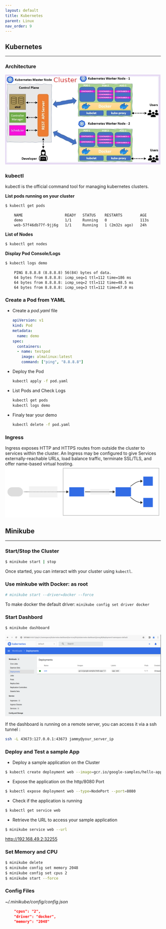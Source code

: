 ```yaml
---
layout: default
title: Kubernetes
parent: Linux
nav_order: 9
---
```

## Kubernetes
--------------------------------
### Architecture
![art](/docs/images/kubernetes-cluster-architecture.webp)

### kubectl
kubectl is the official command tool for managing kubernetes clusters.

**List pods running on your cluster**
~~~sh 
$ kubectl get pods 
~~~

~~~log
	NAME                   READY   STATUS    RESTARTS        AGE
	demo                   1/1     Running   0               113s
	web-57f46db77f-9jj6g   1/1     Running   1 (2m32s ago)   24h
~~~

**List of Nodes**
~~~sh
$ kubectl get nodes
~~~

**Display Pod Console/Logs**
~~~sh
$ kubectl logs demo
~~~

~~~log
	PING 8.8.8.8 (8.8.8.8) 56(84) bytes of data.
	64 bytes from 8.8.8.8: icmp_seq=1 ttl=112 time=186 ms
	64 bytes from 8.8.8.8: icmp_seq=2 ttl=112 time=48.5 ms
	64 bytes from 8.8.8.8: icmp_seq=3 ttl=112 time=67.0 ms
~~~


### Create a Pod from YAML
- Create a *pod.yaml* file  

  ~~~yaml
  apiVersion: v1
  kind: Pod
  metadata:
	name: demo
  spec:
	containers:
	- name: testpod
	  image: almalinux:latest
	  command: ["ping", "8.8.8.8"]
  ~~~

- Deploy the Pod
  ~~~sh
  kubectl apply -f pod.yaml
  ~~~
- List Pods and Check Logs
  ~~~bash
  kubectl get pods
  kubectl logs demo
  ~~~
- Finaly tear your demo 
  ~~~sh
  kubectl delete -f pod.yaml
  ~~~

### Ingress
Ingress exposes HTTP and HTTPS routes from outside the cluster to services within the cluster. An Ingress may be configured to give Services externally-reachable URLs, load balance traffic, terminate SSL/TLS, and offer name-based virtual hosting.
![ingress](/docs/images/kubernetes-ingress.svg)



## Minikube
--------------------------------

### Start/Stop the Cluster
~~~sh
$ minikube start | stop
~~~
Once started, you can interact with your cluster using ``kubectl``.

### Use minkube with Docker: as root
~~~sh
# minikube start --driver=docker --force
~~~

To make docker the default driver: ``minikube config set driver docker``

### Start Dashbord
~~~sh
$ minikube dashboard
~~~

![dashboard](/docs/images/kubernetes-dashboard.png)

If the dashboard is running on a remote server, you can access it via a ssh tunnel :
~~~sh
ssh -L 43673:127.0.0.1:43673 jammy@your_server_ip
~~~

### Deploy and Test a sample App
- Deploy a sample application on the Cluster  
~~~sh
$ kubectl create deployment web --image=gcr.io/google-samples/hello-app:1.0
~~~

- Expose the application on the http/8080  Port
~~~sh
$ kubectl expose deployment web --type=NodePort --port=8080
~~~

- Check if the application is running
~~~sh
$ kubectl get service web
~~~

- Retrieve the URL to access your sample application
~~~sh
$ minikube service web --url
~~~
  <a>http://192.168.49.2:32255</a>

### Set Memory and CPU
~~~sh
$ minikube delete
$ minikube config set memory 2048
$ minikube config set cpus 2
$ minikube start --force
~~~

### Config Files
_~/.minikube/config/config.json_
~~~json
    "cpus": "2",
    "driver": "docker",
    "memory": "2048"
~~~


